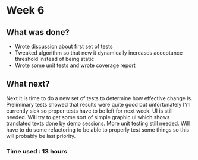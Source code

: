 # Week 6

## What was done?
- Wrote discussion about first set of tests
- Tweaked algorithm so that now it dynamically increases acceptance threshold instead of being static
- Wrote some unit tests and wrote coverage report


## What next?
Next it is time to do a new set of tests to determine how effective change is. Preliminary tests showed that results were quite good but unfortunately I'm currently 
sick so proper tests have to be left for next week.
UI is still needed. Will try to get some sort of simple graphic ui which shows translated texts done by demo sessions.
More unit testing still needed. Will have to do some refactoring to be able to properly test some things so this will probably be last priority.

### Time used : 13 hours
